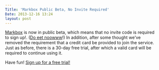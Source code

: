 ```yaml
---
Title: 'Markbox Public Beta, No Invite Required'
Date: 2013-12-16 13:24
layout: post
---
```


[Markbox](http://markbox.io) is now in public beta, which means that no invite code is required to sign up!. ([Do eet noowww](https://app.markbox.io/account/signup)!) In addition, after some thought we've removed the requirement that a credit card be provided to join the service. Just as before, there is a 30-day free trial, after which a valid card will be required to continue using it.

Have fun! [Sign up for a free trial!](https://app.markbox.io/account/signup)